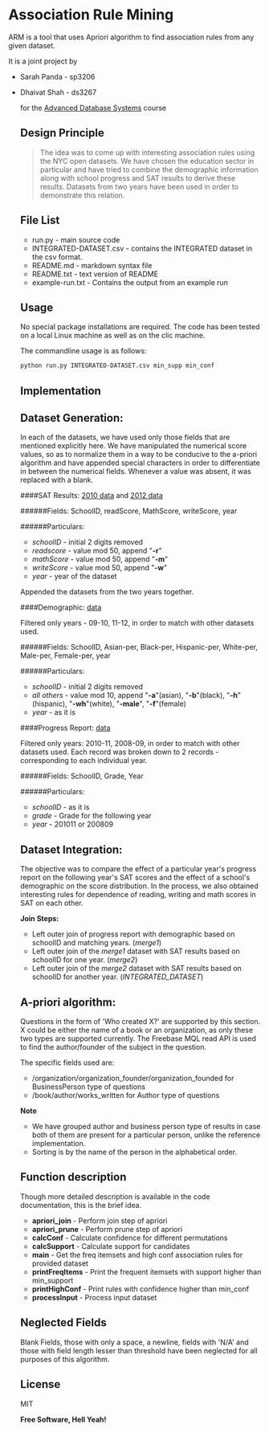 Association Rule Mining
=========

ARM is a tool that uses Apriori algorithm to find association rules from any given dataset.

It is a joint project by
  - Sarah Panda - sp3206
  - Dhaivat Shah - ds3267

    for the [Advanced Database Systems](http://www.cs.columbia.edu/~gravano/cs6111/) course

    Design Principle
    ----------------

    > The idea was to come up with interesting association rules using the NYC open datasets.
    > We have chosen the education sector in particular and have tried to combine the demographic information
    > along with school progress and SAT results to derive these results. Datasets from two years have been used 
    > in order to demonstrate this relation.
    
    File List
    ----
    - run.py - main source code
    - INTEGRATED-DATASET.csv - contains the INTEGRATED dataset in the csv format.
    - README.md - markdown syntax file
    - README.txt - text version of README
    - example-run.txt - Contains the output from an example run

    Usage
    -----------
    
    No special package installations are required. The code has been tested on a local Linux machine as well as on the clic machine.
    
    The commandline usage is as follows:
    
    ```sh
    python run.py INTEGRATED-DATASET.csv min_supp min_conf
    ```

    Implementation
    ---------------
    Dataset Generation:
    -------
    
    In each of the datasets, we have used only those fields that are mentioned explicitly here. We have manipulated the numerical score values, so as to normalize them in a way to be conducive to the a-priori algorithm and have appended special characters in order to differentiate in between the numerical fields. Whenever a value was absent, it was replaced with a blank.
    
    ####SAT Results: [2010 data](https://data.cityofnewyork.us/Education/SAT-College-Board-2010-School-Level-Results/zt9s-n5aj) and [2012 data](https://data.cityofnewyork.us/Education/SAT-Results/f9bf-2cp4)

    ######Fields: SchoolID, readScore, MathScore, writeScore, year
  
    ######Particulars:
      - *schoolID* - initial 2 digits removed
      - *readscore* - value mod 50, append "**-r**"
      - *mathScore* - value mod 50, append "**-m**"
      - *writeScore* - value mod 50, append "**-w**"
      - *year* - year of the dataset
    
    Appended the datasets from the two years together.

    ####Demographic: [data](https://data.cityofnewyork.us/Education/School-Demographics-and-Accountability-Snapshot-20/ihfw-zy9j)

    
    Filtered only years - 09-10, 11-12, in order to match with other datasets used.
    
    ######Fields: SchoolID, Asian-per, Black-per, Hispanic-per, White-per, Male-per, Female-per, year
    
    ######Particulars:
      - *schoolID* - initial 2 digits removed
      - *all others* - value mod 10, append "**-a**"(asian), "**-b**"(black), "**-h**"(hispanic), "**-wh**"(white), "**-male**", "**-f**"(female)
      - *year* - as it is

    ####Progress Report: [data](https://data.cityofnewyork.us/Education/School-Progress-Report-Multi-year-2007-2011/5fsg-d8c9)

    Filtered only years: 2010-11, 2008-09, in order to match with other datasets used. Each record was broken down to 2 records - corresponding to each individual year.
    
    ######Fields: SchoolID, Grade, Year
    
    ######Particulars:
      - *schoolID* - as it is
      - *grade* - Grade for the following year
      - *year* - 201011 or 200809

    Dataset Integration:
    -------
    
    The objective was to compare the effect of a particular year's progress report on the following year's SAT scores and the effect of a school's demographic on the score distribution. In the process, we also obtained interesting rules for dependence of reading, writing and math scores in SAT on each other.

    **Join Steps:**
    
    - Left outer join of progress report with demographic based on schoolID and matching years. (*merge1*)
    - Left outer join of the *merge1* dataset with SAT results based on schoolID for one year. (*merge2*)
    - Left outer join of the *merge2* dataset with SAT results based on schoolID for another year. (*INTEGRATED_DATASET*)
    

    A-priori algorithm:
    -------
    
    Questions in the form of 'Who created X?' are supported by this section. X could be either the name of a book or an organization, as only these two types are supported currently. The Freebase MQL read API is used to find the author/founder of the subject in the question. 
    
    The specific fields used are:
    
    - /organization/organization_founder/organization_founded for BusinessPerson type of questions
    - /book/author/works_written for Author type of questions
    
    **Note**
    
    - We have grouped author and business person type of results in case both of them are present for a particular person, unlike the reference implementation.
    - Sorting is by the name of the person in the alphabetical order.
    
    
    Function description
    ---------------------
    Though more detailed description is available in the code documentation, this is the brief idea.
    
    - **apriori_join** - Perform join step of apriori
    - **apriori_prune** - Perform prune step of apriori
    - **calcConf** - Calculate confidence for different permutations
    - **calcSupport** - Calculate support for candidates
    - **main** - Get the freq itemsets and high conf association rules for provided dataset
    - **printFreqItems** - Print the frequent itemsets with support higher than min_support
    - **printHighConf** - Print rules with confidence higher than min_conf
    - **processInput** - Process input dataset

    
    Neglected Fields
    ------------------
    Blank Fields, those with only a space, a newline, fields with 'N/A' and those with field length lesser than threshold have been neglected for all purposes of this algorithm.
    

    License
    ----

    MIT


    **Free Software, Hell Yeah!**
